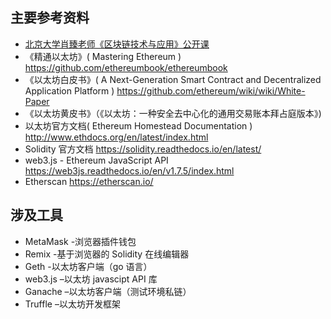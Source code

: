 ## 主要参考资料

-   [北京大学肖臻老师《区块链技术与应用》公开课](https://www.bilibili.com/video/BV1Vt411X7JF?p=3&spm_id_from=pageDriver)
-   《精通以太坊》( Mastering Ethereum ) https://github.com/ethereumbook/ethereumbook
-   《以太坊白皮书》( A Next-Generation Smart Contract and Decentralized Application Platform ) https://github.com/ethereum/wiki/wiki/White-Paper
-   《以太坊黄皮书》（《以太坊：一种安全去中心化的通用交易账本拜占庭版本》)
-   以太坊官方文档( Ethereum Homestead Documentation ) http://www.ethdocs.org/en/latest/index.html
-   Solidity 官方文档 https://solidity.readthedocs.io/en/latest/
-   web3.js - Ethereum JavaScript API https://web3js.readthedocs.io/en/v1.7.5/index.html
-   Etherscan https://etherscan.io/

## 涉及工具

-   MetaMask -浏览器插件钱包
-   Remix -基于浏览器的 Solidity 在线编辑器
-   Geth -以太坊客户端（go 语言）
-   web3.js –以太坊 javascipt API 库
-   Ganache –以太坊客户端（测试环境私链）
-   Truffle –以太坊开发框架
